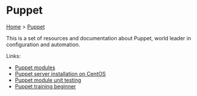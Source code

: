 # Puppet

[Home](../readme.md) > [Puppet](./puppet.md)

This is a set of resources and documentation about Puppet, world leader in configuration and automation.

Links:

* [Puppet modules](./modules.md)
* [Puppet server installation on CentOS](./server_installation_centos.md)
* [Puppet module unit testing](./unit_testing.md)
* [Puppet training beginner](https://github.com/devpro/puppet-training-beginner)
